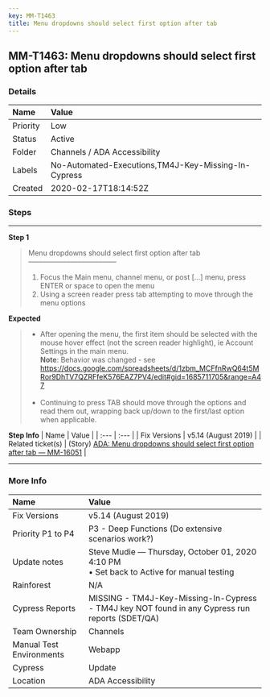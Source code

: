 ```yaml
---
key: MM-T1463
title: Menu dropdowns should select first option after tab
---
```


## MM-T1463: Menu dropdowns should select first option after tab

### Details

| Name     | Value                                               |
| :------- | :-------------------------------------------------- |
| Priority | Low                                                 |
| Status   | Active                                              |
| Folder   | Channels / ADA Accessibility                        |
| Labels   | No-Automated-Executions,TM4J-Key-Missing-In-Cypress |
| Created  | 2020-02-17T18:14:52Z                                |

### Steps

<hr/>

**Step 1**

> <article>Menu dropdowns should select first option after tab<br>–––––––––––––––––––––––––<ol><li>Focus the Main menu, channel menu, or post [...] menu, press ENTER or space to open the menu</li><li>Using a screen reader press tab attempting to move through the menu options</li></ol></article>

**Expected**

> <article><ul><li>After opening the menu, the first item should be selected with the mouse hover effect (not the screen reader highlight), ie Account Settings in the main menu.<br><strong>Note</strong>: Behavior was changed - see <a href="https://docs.google.com/spreadsheets/d/1zbm_MCFfnRwQ64t5MRor9DhTV7QZRFfeK576EAZ7PV4/edit#gid=1685711705&range=A47" rel="noopener noreferrer" target="_blank">https://docs.google.com/spreadsheets/d/1zbm_MCFfnRwQ64t5MRor9DhTV7QZRFfeK576EAZ7PV4/edit#gid=1685711705&amp;range=A47</a><br><br></li><li>Continuing to press TAB should move through the options and read them out, wrapping back up/down to the first/last option when applicable.</li></ul></article>

**Step Info**
| Name | Value |
| :--- | :--- |
| Fix Versions | v5.14 (August 2019) |
| Related ticket(s) | (Story) <a href="https://mattermost.atlassian.net/browse/MM-16051" rel="noopener noreferrer" target="_blank">ADA: Menu dropdowns should select first option after tab — MM-16051</a> |

<hr/>

### More Info

| Name                     | Value                                                                                           |
| :----------------------- | :---------------------------------------------------------------------------------------------- |
| Fix Versions             | v5.14 (August 2019)                                                                             |
| Priority P1 to P4        | P3 - Deep Functions (Do extensive scenarios work?)                                              |
| Update notes             | Steve Mudie — Thursday, October 01, 2020 4:10 PM<br>• Set back to Active for manual testing     |
| Rainforest               | N/A                                                                                             |
| Cypress Reports          | MISSING - TM4J-Key-Missing-In-Cypress - TM4J key NOT found in any Cypress run reports (SDET/QA) |
| Team Ownership           | Channels                                                                                        |
| Manual Test Environments | Webapp                                                                                          |
| Cypress                  | Update                                                                                          |
| Location                 | ADA Accessibility                                                                               |
